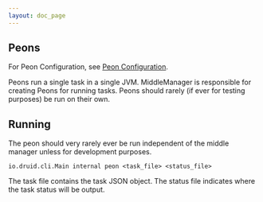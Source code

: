 ```yaml
---
layout: doc_page
---
```


Peons
-----

For Peon Configuration, see [Peon Configuration](../configuration/indexing-service-config.html).

Peons run a single task in a single JVM. MiddleManager is responsible for creating Peons for running tasks.
Peons should rarely (if ever for testing purposes) be run on their own.

Running
-------

The peon should very rarely ever be run independent of the middle manager unless for development purposes.

```
io.druid.cli.Main internal peon <task_file> <status_file>
```

The task file contains the task JSON object.
The status file indicates where the task status will be output.
